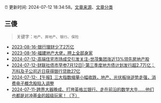 :alarm_clock: 更新时间: 2024-07-12 18:34:58。[文章来源](/README.md)、[文章分类](/TAGS.md)

## 三傻


> 关键字：`地产`、`房地产`、`银行`、`保险`



- [2023-08-16-银行理财少了2万亿](https://www.aicaijing.com.cn/article/18565) 
- [2023-08-16-福建地产大佬，押上全部身家](https://www.aicaijing.com.cn/article/18567) 
- [2024-07-12-高端住宅市场成交引发关注-世茂集团涨近13%领先房地产股](https://www.cls.cn/detail/1731950) 
- [2024-07-12-财联社债市早参7月12日|-第三季度地方债计划发行超2.7万亿；万科及子公司近日获得银行贷款27亿](https://www.cls.cn/detail/1731749) 
- [2024-07-12-【午报】三大指数缩量小幅收跌，地产、光伏板块逆势走强，消费电子概念股陷入调整](https://www.cls.cn/detail/1731992) 
- [2024-07-11-跨界大器晚成、打垮英格兰银行、走在前沿的数学大牛……他们也都是对冲基金的超级玩家！（下）](https://xueqiu.com/9158060429/297094553) 
